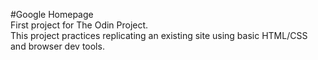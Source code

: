 #Google Homepage  
First project for The Odin Project.  
This project practices replicating an existing site using basic HTML/CSS and browser dev tools.